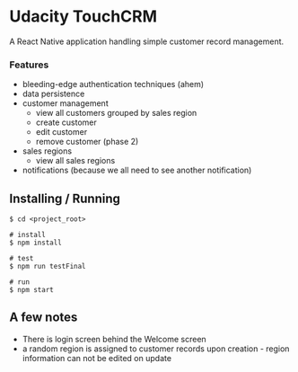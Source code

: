 # Udacity TouchCRM

A React Native application handling simple customer record management.  

### Features

- bleeding-edge authentication techniques (ahem)
- data persistence
- customer management
  - view all customers grouped by sales region
  - create customer
  - edit customer
  - remove customer (phase 2)
- sales regions
  - view all sales regions
- notifications (because we all need to see another notification)

## Installing / Running

```shell
$ cd <project_root>

# install
$ npm install

# test
$ npm run testFinal

# run
$ npm start
```

## A few notes

- There is login screen behind the Welcome screen
- a random region is assigned to customer records upon creation - region information can not be edited on update




